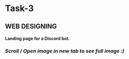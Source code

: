 # Task-3
## WEB DESIGNING

#### Landing page for a Discord bot.

### *Scroll / Open image in new tab to see full image :)*
